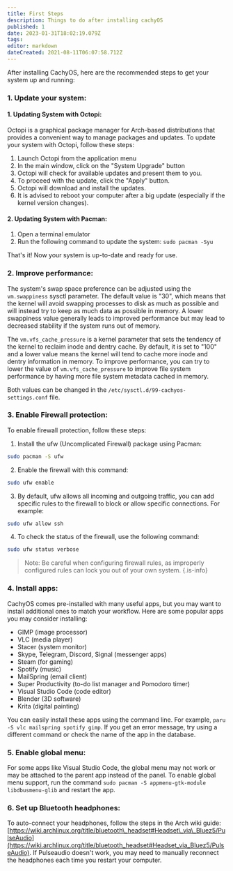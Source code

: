 ```yaml
---
title: First Steps
description: Things to do after installing cachyOS
published: 1
date: 2023-01-31T18:02:19.079Z
tags: 
editor: markdown
dateCreated: 2021-08-11T06:07:58.712Z
---
```


After installing CachyOS, here are the recommended steps to get your system up and running:

### 1\. Update your system:

#### 1\. Updating System with Octopi:

Octopi is a graphical package manager for Arch-based distributions that provides a convenient way to manage packages and updates.
To update your system with Octopi, follow these steps:

1.  Launch Octopi from the application menu
2.  In the main window, click on the "System Upgrade" button
3.  Octopi will check for available updates and present them to you.
4.  To proceed with the update, click the "Apply" button.
5.  Octopi will download and install the updates.
6.  It is advised to reboot your computer after a big update (especially if the kernel version changes).

#### 2\. Updating System with Pacman:

1.  Open a terminal emulator
2.  Run the following command to update the system: `sudo pacman -Syu`

That's it! Now your system is up-to-date and ready for use.

### 2\. Improve performance:

The system's swap space preference can be adjusted using the `vm.swappiness` sysctl parameter. The default value is "30", which means that the kernel will avoid swapping processes to disk as much as possible and will instead try to keep as much data as possible in memory. A lower swappiness value generally leads to improved performance but may lead to decreased stability if the system runs out of memory.

The `vm.vfs_cache_pressure` is a kernel parameter that sets the tendency of the kernel to reclaim inode and dentry cache. By default, it is set to "100" and a lower value means the kernel will tend to cache more inode and dentry information in memory. To improve performance, you can try to lower the value of `vm.vfs_cache_pressure` to improve file system performance by having more file system metadata cached in memory.

Both values can be changed in the `/etc/sysctl.d/99-cachyos-settings.conf` file.

### 3\. Enable Firewall protection:

To enable firewall protection, follow these steps:

1.  Install the ufw (Uncomplicated Firewall) package using Pacman:

```bash
sudo pacman -S ufw
```

2.  Enable the firewall with this command:

```bash
sudo ufw enable
```

3.  By default, ufw allows all incoming and outgoing traffic, you can add specific rules to the firewall to block or allow specific connections. For example:

```bash
sudo ufw allow ssh
```

4.  To check the status of the firewall, use the following command:

```bash
sudo ufw status verbose
```

> 
> Note: Be careful when configuring firewall rules, as improperly configured rules can lock you out of your own system.
{.is-info}


### 4\. Install apps:

CachyOS comes pre-installed with many useful apps, but you may want to install additional ones to match your workflow.
Here are some popular apps you may consider installing:

*   GIMP (image processor)
*   VLC (media player)
*   Stacer (system monitor)
*   Skype, Telegram, Discord, Signal (messenger apps)
*   Steam (for gaming)
*   Spotify (music)
*   MailSpring (email client)
*   Super Productivity (to-do list manager and Pomodoro timer)
*   Visual Studio Code (code editor)
*   Blender (3D software)
*   Krita (digital painting)

You can easily install these apps using the command line. For example, `paru -S vlc mailspring spotify gimp`. If you get an error message, try using a different command or check the name of the app in the database.

### 5\. Enable global menu:

For some apps like Visual Studio Code, the global menu may not work or may be attached to the parent app instead of the panel. To enable global menu support, run the command `sudo pacman -S appmenu-gtk-module libdbusmenu-glib` and restart the app.

### 6\. Set up Bluetooth headphones:

To auto-connect your headphones, follow the steps in the Arch wiki guide: [https://wiki.archlinux.org/title/bluetooth\_headset#Headset\_via\_Bluez5/PulseAudio](https://wiki.archlinux.org/title/bluetooth_headset#Headset_via_Bluez5/PulseAudio). If Pulseaudio doesn't work, you may need to manually reconnect the headphones each time you restart your computer.

